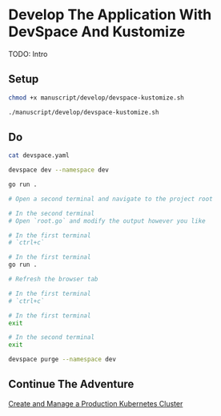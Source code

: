 # Develop The Application With DevSpace And Kustomize

TODO: Intro

## Setup

```bash
chmod +x manuscript/develop/devspace-kustomize.sh

./manuscript/develop/devspace-kustomize.sh
```

## Do

```bash
cat devspace.yaml

devspace dev --namespace dev

go run .

# Open a second terminal and navigate to the project root

# In the second terminal
# Open `root.go` and modify the output however you like

# In the first terminal
# `ctrl+c`

# In the first terminal
go run .

# Refresh the browser tab

# In the first terminal
# `ctrl+c`

# In the first terminal
exit

# In the second terminal
exit

devspace purge --namespace dev
```

## Continue The Adventure

[Create and Manage a Production Kubernetes Cluster](../cluster/README.md)
